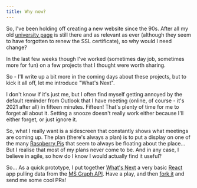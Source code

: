 ```yaml
---
title: Why now?
---
```


So, I've been holding off creating a new website since the 90s. After all my old
[university page](https://www.star.ucl.ac.uk/~kws/) is still there and as relevant
as ever (although they seem to have forgotten to renew the SSL certificate),
so why would I need change?

In the last few weeks though I've worked (sometimes day job, sometimes more for
fun) on a few projects that I thought were worth sharing.

So - I'll write up a bit more in the coming days about these projects, but to
kick it all off, let me introduce "What's Next".

I don't know if it's just me, but I often find myself getting annoyed by the
default reminder from Outlook that I have meeting (online, of course - it's
2021 after all) in fifteen minutes. Fifteen! That's plenty of time for me to
forget all about it. Setting a snooze doesn't really work either because I'll
either forget, or just ignore it.

So, what I really want is a sidescreen that constantly shows what meetings are
coming up. The plan (there's always a plan) is to put a display on one of the
many [Raspberry Pis](https://www.raspberrypi.org/products/raspberry-pi-4-model-b/)
that seem to always be floating about the place... But I realise that most of my
plans never come to be. And in any case, I believe in agile, so how do I know
I would actually find it useful?

So... As a quick prototype, I put together [What's Next](https://www.k-si.com/whatsnext/)
a very basic [React](https://reactjs.org/) app pulling data from the
[MS Graph API](https://docs.microsoft.com/en-us/graph/overview). Have a play, and
then [fork it](https://github.com/kws/whatsnext) and send me some cool PRs!
